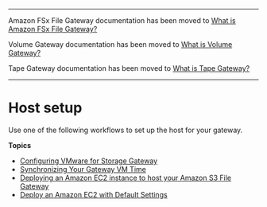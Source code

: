 --------

Amazon FSx File Gateway documentation has been moved to [What is Amazon FSx File Gateway?](https://docs.aws.amazon.com/filegateway/latest/filefsxw/WhatIsStorageGateway.html)

Volume Gateway documentation has been moved to [What is Volume Gateway?](https://docs.aws.amazon.com/storagegateway/latest/vgw/WhatIsStorageGateway.html)

Tape Gateway documentation has been moved to [What is Tape Gateway?](https://docs.aws.amazon.com/storagegateway/latest/tgw/WhatIsStorageGateway.html)

--------

# Host setup<a name="resource-vm-setup"></a>

 Use one of the following workflows to set up the host for your gateway\. 

**Topics**
+ [Configuring VMware for Storage Gateway](configure-vmware.md)
+ [Synchronizing Your Gateway VM Time](MaintenanceTimeSync-hyperv.md)
+ [Deploying an Amazon EC2 instance to host your Amazon S3 File Gateway](ec2-gateway-file.md)
+ [Deploy an Amazon EC2 with Default Settings](ec2-quicklaunch-settings.md)